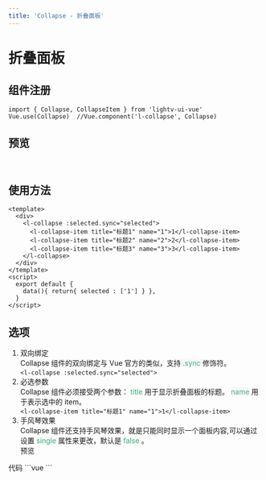 ```yaml
---
title: 'Collapse - 折叠面板'
---
```

# 折叠面板

## 组件注册
```vue
import { Collapse, CollapseItem } from 'lightv-ui-vue'
Vue.use(Collapse)  //Vue.component('l-collapse', Collapse)
```
## 预览
&nbsp;
<ClientOnly>
    <collapse-demo></collapse-demo>
</ClientOnly>
## 使用方法
```vue
<template>
  <div>
    <l-collapse :selected.sync="selected">
      <l-collapse-item title="标题1" name="1">1</l-collapse-item>
      <l-collapse-item title="标题2" name="2">2</l-collapse-item>
      <l-collapse-item title="标题3" name="3">3</l-collapse-item>
    </l-collapse>
  </div>
</template>
<script>
  export default {
    data(){ return{ selected : ['1'] } },
  }
</script>
```
## 选项
1. 双向绑定  
Collapse 组件的双向绑定与 Vue 官方的类似，支持<span style='color:#3eaf7c;background-color:#F8F8F8'> .sync </span>修饰符。  
`
    <l-collapse :selected.sync="selected">
`  
2. 必选参数  
Collapse 组件必须接受两个参数： <span style='color:#3eaf7c;background-color:#F8F8F8'>title</span> 用于显示折叠面板的标题。 <span style='color:#3eaf7c;background-color:#F8F8F8'>name</span> 用于表示选中的 item。  
`
      <l-collapse-item title="标题1" name="1">1</l-collapse-item>
`  
3. 手风琴效果  
Collapse 组件还支持手风琴效果，就是只能同时显示一个面板内容,可以通过设置 <span style='color:#3eaf7c;background-color:#F8F8F8'> single </span> 属性来更改，默认是 <span style='color:#3eaf7c;background-color:#F8F8F8'> false </span>。  
预览
<ClientOnly>
    <collapse-single-demo></collapse-single-demo>
</ClientOnly>
代码  
```vue
<template>
  <div>
    <l-collapse :selected.sync="selected" single>
      <l-collapse-item title="标题1" name="1">1</l-collapse-item>
      <l-collapse-item title="标题2" name="2">2</l-collapse-item>
      <l-collapse-item title="标题3" name="3">3</l-collapse-item>
    </l-collapse>
  </div>
</template>
<script>
  export default {
    data(){ return{ selected : ['1'] } },
  }
</script>
```